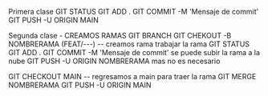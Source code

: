 
Primera clase 
GIT STATUS
GIT ADD .
GIT COMMIT -M 'Mensaje de commit'
GIT PUSH -U ORIGIN MAIN

Segunda clase - CREAMOS RAMAS 
GIT BRANCH
GIT CHEKOUT -B NOMBRERAMA (FEAT/---) -- creamos rama
    trabajar la rama
    GIT STATUS
    GIT ADD .
    GIT COMMIT -M 'Mensaje de commit'
        se puede subir la rama a la nube
        GIT PUSH -U ORIGIN NOMBRERAMA
        mas no es necesario

GIT CHECKOUT MAIN -- regresamos a main para traer la rama
GIT MERGE NOMBRERAMA
GIT PUSH -U ORIGIN MAIN 